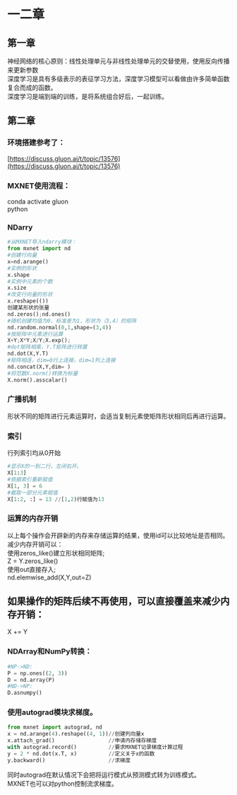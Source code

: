 # 一二章

## 第一章

神经网络的核心原则：线性处理单元与非线性处理单元的交替使用，使用反向传播来更新参数  
深度学习是具有多级表示的表征学习方法，深度学习模型可以看做由许多简单函数复合而成的函数。  
深度学习是端到端的训练，是将系统组合好后，一起训练。

## 第二章

### 环境搭建参考了：

[https://discuss.gluon.ai/t/topic/13576](https://discuss.gluon.ai/t/topic/13576)

### MXNET使用流程：

conda activate gluon  
python

### NDarry

```python
#从MXNET导入ndarry模块：
from mxnet import nd
#创建行向量
x=nd.arange()
#实例的形状
x.shape
#实例中元素的个数
x.size
#改变行向量的形状
x.reshape(())
创建某形状的张量
nd.zeros();nd.ones()
#随机创建均值为0，标准差为1，形状为（3,4）的矩阵
nd.random.normal(0,1,shape=(3,4))
#按矩阵中元素进行运算
X+Y;X*Y;X/Y;X.exp();
#dot矩阵相乘，Y.T矩阵进行转置
nd.dot(X,Y.T)
#矩阵相连，dim=0行上连接，dim=1列上连接
nd.concat(X,Y,dim= )
#将范数X.norm()转换为标量
X.norm().asscalar()
```

### 广播机制

形状不同的矩阵进行元素运算时，会适当复制元素使矩阵形状相同后再进行运算。

### 索引

行列索引均从0开始

```python
#显示X的一到二行，左闭右开。
X[1:3]
#依据索引重新赋值
X[1, 3] = 6
#截取一部分元素赋值
X[1:2, :] = 13 //[1,2)行赋值为13
```

### 运算的内存开销

以上每个操作会开辟新的内存来存储运算的结果，使用id可以比较地址是否相同。  
减少内存开销可以：  
使用zeros\_like\(\)建立形状相同矩阵;  
Z = Y.zeros\_like\(\)  
使用out直接存入;  
nd.elemwise\_add\(X,Y,out=Z\)

## 如果操作的矩阵后续不再使用，可以直接覆盖来减少内存开销：

X += Y

### NDArray和NumPy转换：

```python
#NP->ND:
P = np.ones((2, 3))
D = nd.array(P)
#ND->NP:
D.asnumpy()
```

### 使用autograd模块求梯度。

```python
from mxnet import autograd, nd
x = nd.arange(4).reshape((4, 1))//创建列向量x
x.attach_grad()                 //申请内存储存梯度
with autograd.record()          //要求MXNET记录梯度计算过程
y = 2 * nd.dot(x.T, x)          //定义关于x的函数
y.backward()                    //求梯度
```

同时autograd在默认情况下会把将运⾏模式从预测模式转为训练模式。  
MXNET也可以对python控制流求梯度。
